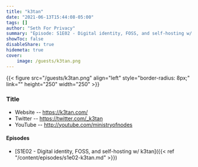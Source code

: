 ```yaml
---
title: "k3tan"
date: "2021-06-13T15:44:08-05:00"
tags: []
author: "Seth For Privacy"
summary: "Episode: S1E02 - Digital identity, FOSS, and self-hosting w/ k3tan"
showToc: false
disableShare: true
hidemeta: true
cover:
    image: /guests/k3tan.png
---
```


{{< figure src="/guests/k3tan.png" align="left" style="border-radius: 8px;" link="" height="250" width="250" >}}

### Title

- Website -- https://k3tan.com/
- Twitter -- https://twitter.com/_k3tan
- YouTube -- http://youtube.com/ministryofnodes

#### Episodes

- [S1E02 - Digital identity, FOSS, and self-hosting w/ k3tan]({{< ref "/content/episodes/s1e02-k3tan.md" >}})
